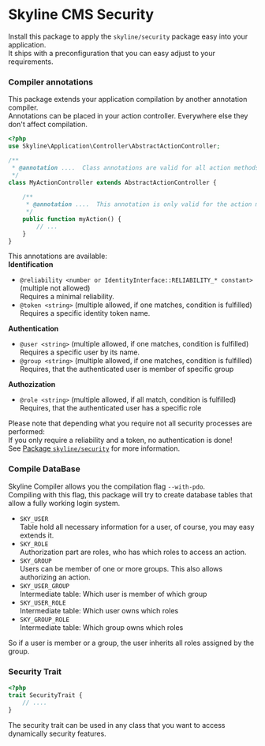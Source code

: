 # Skyline CMS Security
Install this package to apply the ``` skyline/security ``` package easy into your application.  
It ships with a preconfiguration that you can easy adjust to your requirements.

### Compiler annotations
This package extends your application compilation by another annotation compiler.   
Annotations can be placed in your action controller. Everywhere else they don't affect compilation.
````php
<?php
use Skyline\Application\Controller\AbstractActionController;

/**
 * @annotation ....  Class annotations are valid for all action methods.
 */
class MyActionController extends AbstractActionController {
    
    /**
     * @annotation ....  This annotation is only valid for the action myAction
     */
    public function myAction() {
        // ...
    }
}
````

This annotations are available:  
**Identification**
- ````@reliability <number or IdentityInterface::RELIABILITY_* constant>```` (multiple not allowed)  
    Requires a minimal reliability.
- ```@token <string>``` (multiple allowed, if one matches, condition is fulfilled)  
    Requires a specific identity token name.

**Authentication**
- ```@user <string>``` (multiple allowed, if one matches, condition is fulfilled)  
    Requires a specific user by its name.
- ````@group <string>```` (multiple allowed, if one matches, condition is fulfilled)  
    Requires, that the authenticated user is member of specific group

**Authozization**
- ```@role <string>``` (multiple allowed, if all match, condition is fulfilled)  
    Requires, that the authenticated user has a specific role
    
Please note that depending what you require not all security processes are performed:  
If you only require a reliability and a token, no authentication is done!  
See [Package ```skyline/security```](https://github.com/tasoftch/skyline-security) for more information.

### Compile DataBase
Skyline Compiler allows you the compilation flag ```--with-pdo```.  
Compiling with this flag, this package will try to create database tables that allow a fully working login system.  
- ```SKY_USER```  
    Table hold all necessary information for a user, of course, you may easy extends it.
- ````SKY_ROLE````  
    Authorization part are roles, who has which roles to access an action.
- ```SKY_GROUP```  
    Users can be member of one or more groups. This also allows authorizing an action.
- ````SKY_USER_GROUP````  
    Intermediate table: Which user is member of which group
- ````SKY_USER_ROLE````  
    Intermediate table: Which user owns which roles
- ````SKY_GROUP_ROLE````  
    Intermediate table: Which group owns which roles

So if a user is member or a group, the user inherits all roles assigned by the group.

### Security Trait
````php
<?php
trait SecurityTrait {
    // ....
}
````
The security trait can be used in any class that you want to access dynamically security features.